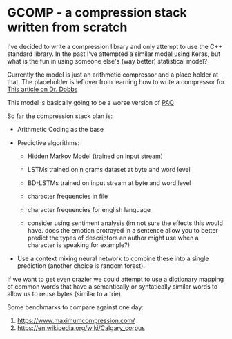 # GCOMP - a compression stack written from scratch

I've decided to write a compression library and only attempt to use the C++ standard library. In the past I've attempted a similar model using Keras, but what is the fun in using someone else's (way better) statistical model?

Currently the model is just an arithmetic compressor and a place holder at that. The placeholder is leftover from learning how to write a compressor for [This article on Dr. Dobbs](http://www.drdobbs.com/cpp/data-compression-with-arithmetic-encodin/240169251)

This model is basically going to be a worse version of [PAQ](https://en.wikipedia.org/wiki/PAQ)

So far the compression stack plan is:

* Arithmetic Coding as the base

* Predictive algorithms:

  * Hidden Markov Model (trained on input stream)
  
  * LSTMs trained on n grams dataset at byte and word level 
  
  * BD-LSTMs trained on input stream at byte and word level
  
  * character frequencies in file
  
  * character frequencies for english language
 
  * consider using sentiment analysis (im not sure the effects this would have. does the emotion protrayed in a sentence allow you to better predict the types of descriptors an author might use when a character is speaking for example?)
 
* Use a context mixing neural network to combine these into a single prediction (another choice is random forest).

If we want to get even crazier we could attempt to use a dictionary mapping of common words that have a semantically or syntatically similar words to allow us to reuse bytes (similar to a trie). 

Some benchmarks to compare against one day:
1. https://www.maximumcompression.com/
2. https://en.wikipedia.org/wiki/Calgary_corpus
